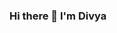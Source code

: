 ### Hi there 👋 I'm Divya

<!--
**divya1298/divya1298** is a ✨ _special_ ✨ repository because its `README.md` (this file) appears on your GitHub profile.

Here are some ideas to get you started:

- 🔭 I’m currently working as a System Engineer
- 🌱 I’m very passionate about coding and web developement ...
- 🧭 I love exploring and working in backend.
-->
